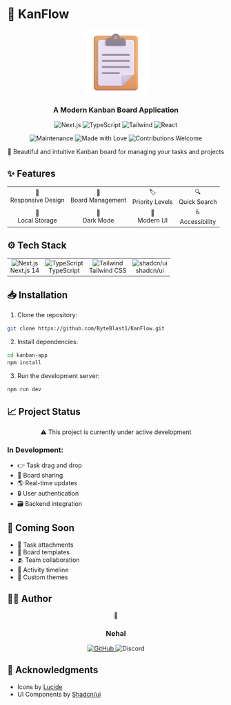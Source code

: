 # 📝 KanFlow

<div align="center">
  <img src="https://raw.githubusercontent.com/microsoft/fluentui-emoji/main/assets/Clipboard/3D/clipboard_3d.png" alt="Clipboard" width="150"/>

  <h3>A Modern Kanban Board Application</h3>

  <p align="center">
    <img src="https://img.shields.io/badge/Next.js-14-black?style=for-the-badge&logo=next.js&logoColor=white" alt="Next.js" />
    <img src="https://img.shields.io/badge/TypeScript-5-blue?style=for-the-badge&logo=typescript&logoColor=white" alt="TypeScript" />
    <img src="https://img.shields.io/badge/Tailwind-3-38B2AC?style=for-the-badge&logo=tailwind-css&logoColor=white" alt="Tailwind" />
    <img src="https://img.shields.io/badge/React-18-61DAFB?style=for-the-badge&logo=react&logoColor=black" alt="React" />
  </p>

  <p align="center">
    <img src="https://img.shields.io/badge/Maintained%3F-yes-green.svg" alt="Maintenance" />
    <img src="https://img.shields.io/badge/Made%20with-Love-ff69b4.svg" alt="Made with Love" />
    <img src="https://img.shields.io/badge/contributions-welcome-orange.svg" alt="Contributions Welcome" />
  </p>
</div>

<div align="center">
  📌 Beautiful and intuitive Kanban board for managing your tasks and projects
</div>

## ✨ Features

<div align="center">
  <table>
    <tr>
      <td align="center">📱<br/>Responsive Design</td>
      <td align="center">📑<br/>Board Management</td>
      <td align="center">🏷️<br/>Priority Levels</td>
      <td align="center">🔍<br/>Quick Search</td>
    </tr>
    <tr>
      <td align="center">💾<br/>Local Storage</td>
      <td align="center">🌙<br/>Dark Mode</td>
      <td align="center">🎨<br/>Modern UI</td>
      <td align="center">♿<br/>Accessibility</td>
    </tr>
  </table>
</div>

## ⚙️ Tech Stack

<div align="center">
  <table>
    <tr>
      <td align="center">
        <img src="https://img.shields.io/badge/Next.js-000000?style=for-the-badge&logo=next.js&logoColor=white" alt="Next.js"/><br/>Next.js 14
      </td>
      <td align="center">
        <img src="https://img.shields.io/badge/TypeScript-3178C6?style=for-the-badge&logo=typescript&logoColor=white" alt="TypeScript"/><br/>TypeScript
      </td>
      <td align="center">
        <img src="https://img.shields.io/badge/Tailwind-38B2AC?style=for-the-badge&logo=tailwind-css&logoColor=white" alt="Tailwind"/><br/>Tailwind CSS
      </td>
      <td align="center">
        <img src="https://img.shields.io/badge/shadcn/ui-000000?style=for-the-badge&logo=data:image/png;base64,iVBORw0KGgoAAAANSUhEUgAAAA4AAAAOCAYAAAAfSC3RAAAACXBIWXMAAAsTAAALEwEAmpwYAAAA1klEQVR4nM2RMW7CQBBFn7GQkCiiAQqUE+QGpkvHGSLRJJ2NRBkJn4DDQI0oKNyakgNYoqKlo3E6GjcUSF4TFwQJkfKr1c7M1/y/M7BC/QN8F7aAI3APzIEXoA2EwBy4BQZAcg7twWnXKdAFJsAH0AOGwCPwBrwCGfAMvLTiE+DLGb0BN8A9sA9C4AH4BJZG/m4kn3Nxmw9gY+Qf4MsWd4APO9+ZeQlsneSDGb8DhUu6B2rAF1A1Dtl+TICVk38AF3XgEVjYefMvTHVk7cVF9Qu19xj9VHr5CAAAAABJRU5ErkJggg==" alt="shadcn/ui"/><br/>shadcn/ui
      </td>
    </tr>
  </table>
</div>

## 📥 Installation

1. Clone the repository:
```bash
git clone https://github.com/ByteBlast1/KanFlow.git
```

2. Install dependencies:
```bash
cd kanban-app
npm install
```

3. Run the development server:
```bash
npm run dev
```

## 📈 Project Status

<div align="center">
  ⚠️ This project is currently under active development
</div>

### In Development:
- 👉 Task drag and drop
- 🤝 Board sharing
- 🌎 Real-time updates
- 🔒 User authentication
- 🗃️ Backend integration

## 🔮 Coming Soon

- 📎 Task attachments
- 📇 Board templates
- 🫂 Team collaboration
- 📅 Activity timeline
- 🎨 Custom themes

## 👨‍💻 Author

<div align="center">
  🤩
  <h3>Nehal</h3>
  <a href="https://github.com/BinaryBlast1">
    <img src="https://img.shields.io/badge/GitHub-100000?style=for-the-badge&logo=github&logoColor=white" alt="GitHub" />
  </a>
  <img src="https://img.shields.io/badge/Discord-byte__blast1-5865F2?style=for-the-badge&logo=discord&logoColor=white" alt="Discord" />
</div>

## 👏 Acknowledgments

- Icons by [Lucide](https://lucide.dev/)
- UI Components by [Shadcn/ui](https://ui.shadcn.com/) 